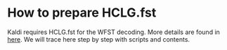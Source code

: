 # How to prepare HCLG.fst

Kaldi requires HCLG.fst for the WFST decoding. More details are found in [here](http://kaldi-asr.org/doc/graph.html). We will trace here step by step with scripts and contents.
